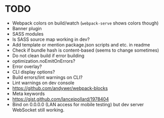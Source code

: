 # TODO

- Webpack colors on build/watch (`webpack-serve` shows colors though)
- Banner plugin
- SASS modules
- Is SASS source map working in dev?
- Add template or mention package.json scripts and etc. in readme
- Check if bundle hash is content-based (seems to change sometimes)
- Do not clean build if error building
- optimization.noEmitOnErrors?
- Error overlay?
- CLI display options?
- Build errors/lint warnings on CLI?
- Lint warnings on dev console
- https://github.com/andywer/webpack-blocks
- Meta keywords
- https://gist.github.com/lancejpollard/1978404
- Bind on 0.0.0.0 (LAN access for mobile testing) but dev server WebSocket
  still working.

